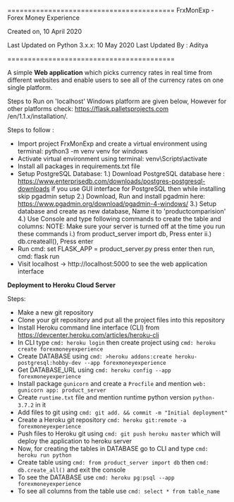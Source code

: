 =========================================
FrxMonExp - Forex Money Experience

Created on, 10 April 2020

Last Updated on Python 3.x.x: 10 May 2020
Last Updated By : Aditya

=========================================

A simple <strong> Web application</strong> which picks currency rates in real time from different websites
and enable users to see all of the currency rates on one single platform.

Steps to Run on 'localhost' Windows platform are given below, However for other platforms check: https://flask.palletsprojects.com
/en/1.1.x/installation/.

Steps to follow :
- Import project FrxMonExp and create a virtual environment using terminal: python3 -m venv venv for windows
- Activate virtual environment using terminal: venv\Scripts\activate
- Install all packages in requirements.txt file
- Setup PostgreSQL Database:
1.) Download PostgreSQL database here : https://www.enterprisedb.com/downloads/postgres-postgresql-downloads
    if you use GUI interface for PostgreSQL then while installing skip pgadmin setup
2.) Download, Run and install pgadmin here: https://www.pgadmin.org/download/pgadmin-4-windows/
3.) Setup database and create as new database, Name it to 'productcomparision'
4.) Use Console and type following commands to create the table and columns:
    NOTE: Make sure your server is turned off at the time you run these commands
    i.) from product_server import db, Press enter
    ii.) db.createall(), Press enter
- Run cmd: set FLASK_APP = product_server.py press enter then run, cmd: flask run
- Visit localhost -> http://localhost:5000 to see the web application interface

**Deployment to Heroku Cloud Server**

Steps:
- Make a new git repository
- Clone your git repository and put all the project files into this repository
- Install Heroku command line interface (CLI) from https://devcenter.heroku.com/articles/heroku-cli
- In CLI type `cmd: heroku login` then create project using `cmd: heroku create forexmoneyexperience`
- Create DATABASE using `cmd: >heroku addons:create heroku-postgresql:hobby-dev --app forexmoneyexperience`
- Get DATABASE_URL using `cmd: heroku config --app forexmoneyexperience`
- Install package `gunicorn` and create a `Procfile` and mention `web: gunicorn app: product_server`
- Create `runtime.txt` file and mention runtime python version `python-3.7.2` in it
- Add files to git using `cmd: git add. && commit -m "Initial deployment"`
- Create a Heroku git repository `cmd: heroku git:remote -a forexmoneyexperience`
- Push files to Heroku git using `cmd: git push heroku master` which will deploy the application to heroku server
- Now, for creating the tables in DATABASE go to CLI and type `cmd: heroku run python`
- Create table using `cmd: from product_server import db` then `cmd: db.create_all()` and exit the console
- To see the DATABASE use `cmd: heroku pg:psql --app forexmoneyexperience`
- To see all columns from the table use `cmd: select * from table_name`